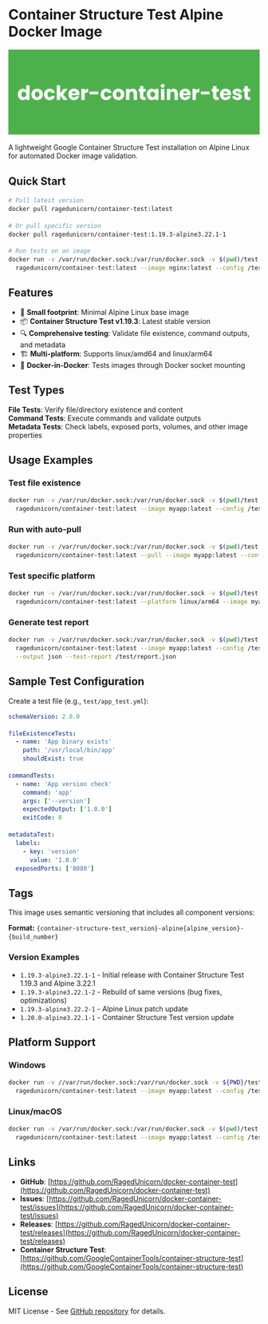 # Container Structure Test Alpine Docker Image

![Docker Container Test](https://raw.githubusercontent.com/RagedUnicorn/docker-container-test/master/docs/docker_container_test.png)

A lightweight Google Container Structure Test installation on Alpine Linux for automated Docker image validation.

## Quick Start

```bash
# Pull latest version
docker pull ragedunicorn/container-test:latest

# Or pull specific version
docker pull ragedunicorn/container-test:1.19.3-alpine3.22.1-1

# Run tests on an image
docker run -v /var/run/docker.sock:/var/run/docker.sock -v $(pwd)/test:/test \
  ragedunicorn/container-test:latest --image nginx:latest --config /test/nginx_test.yml
```

## Features

- 🚀 **Small footprint**: Minimal Alpine Linux base image
- 📦 **Container Structure Test v1.19.3**: Latest stable version
- 🔍 **Comprehensive testing**: Validate file existence, command outputs, and metadata
- 🏗️ **Multi-platform**: Supports linux/amd64 and linux/arm64
- 🐳 **Docker-in-Docker**: Tests images through Docker socket mounting

## Test Types

**File Tests**: Verify file/directory existence and content  
**Command Tests**: Execute commands and validate outputs  
**Metadata Tests**: Check labels, exposed ports, volumes, and other image properties

## Usage Examples

### Test file existence
```bash
docker run -v /var/run/docker.sock:/var/run/docker.sock -v $(pwd)/test:/test \
  ragedunicorn/container-test:latest --image myapp:latest --config /test/app_test.yml
```

### Run with auto-pull
```bash
docker run -v /var/run/docker.sock:/var/run/docker.sock -v $(pwd)/test:/test \
  ragedunicorn/container-test:latest --pull --image myapp:latest --config /test/app_test.yml
```

### Test specific platform
```bash
docker run -v /var/run/docker.sock:/var/run/docker.sock -v $(pwd)/test:/test \
  ragedunicorn/container-test:latest --platform linux/arm64 --image myapp:latest --config /test/app_test.yml
```

### Generate test report
```bash
docker run -v /var/run/docker.sock:/var/run/docker.sock -v $(pwd)/test:/test \
  ragedunicorn/container-test:latest --image myapp:latest --config /test/app_test.yml \
  --output json --test-report /test/report.json
```

## Sample Test Configuration

Create a test file (e.g., `test/app_test.yml`):

```yaml
schemaVersion: 2.0.0

fileExistenceTests:
  - name: 'App binary exists'
    path: '/usr/local/bin/app'
    shouldExist: true

commandTests:
  - name: 'App version check'
    command: 'app'
    args: ['--version']
    expectedOutput: ['1.0.0']
    exitCode: 0

metadataTest:
  labels:
    - key: 'version'
      value: '1.0.0'
  exposedPorts: ['8080']
```

## Tags

This image uses semantic versioning that includes all component versions:

**Format:** `{container-structure-test_version}-alpine{alpine_version}-{build_number}`

### Version Examples

- `1.19.3-alpine3.22.1-1` - Initial release with Container Structure Test 1.19.3 and Alpine 3.22.1
- `1.19.3-alpine3.22.1-2` - Rebuild of same versions (bug fixes, optimizations)
- `1.19.3-alpine3.22.2-1` - Alpine Linux patch update
- `1.20.0-alpine3.22.1-1` - Container Structure Test version update

## Platform Support

### Windows
```bash
docker run -v //var/run/docker.sock:/var/run/docker.sock -v ${PWD}/test:/test \
  ragedunicorn/container-test:latest --image myapp:latest --config /test/app_test.yml
```

### Linux/macOS
```bash
docker run -v /var/run/docker.sock:/var/run/docker.sock -v $(pwd)/test:/test \
  ragedunicorn/container-test:latest --image myapp:latest --config /test/app_test.yml
```

## Links

- **GitHub**: [https://github.com/RagedUnicorn/docker-container-test](https://github.com/RagedUnicorn/docker-container-test)
- **Issues**: [https://github.com/RagedUnicorn/docker-container-test/issues](https://github.com/RagedUnicorn/docker-container-test/issues)
- **Releases**: [https://github.com/RagedUnicorn/docker-container-test/releases](https://github.com/RagedUnicorn/docker-container-test/releases)
- **Container Structure Test**: [https://github.com/GoogleContainerTools/container-structure-test](https://github.com/GoogleContainerTools/container-structure-test)

## License

MIT License - See [GitHub repository](https://github.com/RagedUnicorn/docker-container-test) for details.

